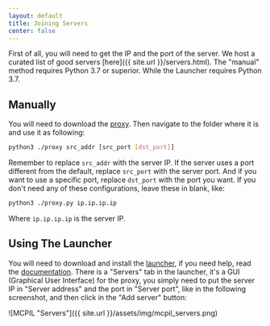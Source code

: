 ```yaml
---
layout: default
title: Joining Servers
center: false
---
```


First of all, you will need to get the IP and the port of the server. We host a curated list of good servers [here]({{ site.url }}/servers.html). The "manual" method requires Python 3.7 or superior. While the Launcher requires Python 3.7.

## Manually
You will need to download the [proxy](https://github.com/MCPI-Devs/proxy). Then navigate to the folder where it is and use it as following:

```sh
python3 ./proxy src_addr [src_port [dst_port]]
```

Remember to replace ``src_addr`` with the server IP. If the server uses a port different from the default, replace ``src_port`` with the server port. And if you want to use a specific port, replace ``dst_port`` with the port you want. If you don't need any of these configurations, leave these in blank, like:

```sh
python3 ./proxy.py ip.ip.ip.ip
```

Where ``ip.ip.ip.ip`` is the server IP.

## Using The Launcher
You will need to download and install the [launcher](https://github.com/MCPI-Devs/MCPIL), if you need help, read the [documentation](https://github.com/Alvarito050506/MCPIL#readme). There is a "Servers" tab in the launcher, it's a GUI (Graphical User Interface) for the proxy, you simply need to put the server IP in "Server address" and the port in "Server port", like in the following screenshot, and then click in the "Add server" button:

![MCPIL "Servers"]({{ site.url }}/assets/img/mcpil_servers.png)